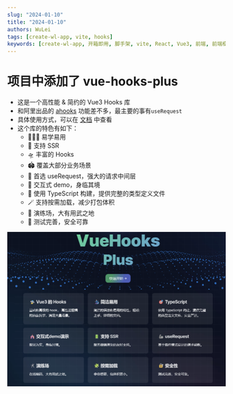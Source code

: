 ```yaml
---
slug: "2024-01-10"
title: "2024-01-10"
authors: WuLei
tags: [create-wl-app, vite, hooks]
keywords: [create-wl-app, 开箱即用, 脚手架, vite, React, Vue3, 前端, 前端框架, 前端开发, 前端开发工具]
---
```


# 项目中添加了 vue-hooks-plus

- 这是一个高性能 & 简约的 Vue3 Hooks 库
- 和阿里出品的 [ahooks](https://ahooks.gitee.io/zh-CN) 功能差不多，最主要的事有`useRequest`
- 具体使用方式，可以在 [文档](https://inhiblabcore.github.io/docs/hooks/useRequest/) 中查看
- 这个库的特色有如下：
  - 🏄🏼‍♂️ 易学易用
  - 🔋 支持 SSR
  - 🛸 丰富的 Hooks
  - 🏟️ 覆盖大部分业务场景
  - 🦾 首选 useRequest，强大的请求中间层
  - 🎪 交互式 demo，身临其境
  - 🎯 使用 TypeScript 构建，提供完整的类型定义文件
  - 🪄 支持按需加载，减少打包体积
  - 🤺 演练场，大有用武之地
  - 🔐 测试完善，安全可靠

![vue-hooks-plus](img/2024-01-10-img-1.png)
